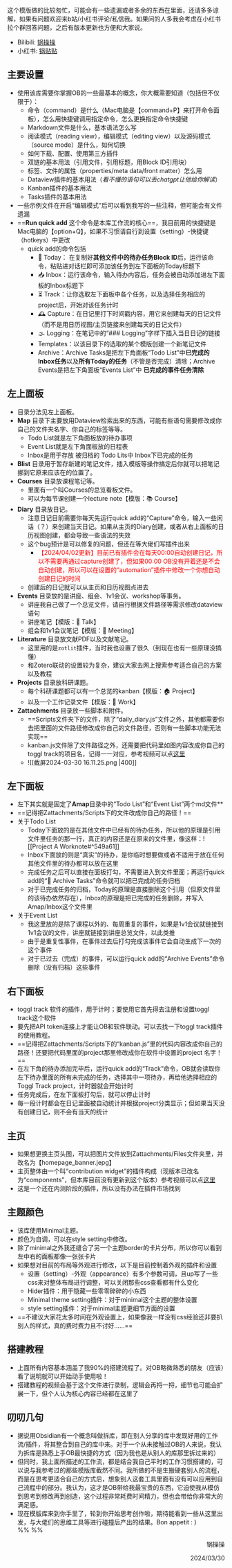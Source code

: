 这个模版做的比较匆忙，可能会有一些遗漏或者多余的东西在里面，还请多多谅解，如果有问题欢迎来b站/小红书评论/私信我。如果问的人多我会考虑在小红书拉个群回答问题，之后有版本更新也方便和大家说。
- Bilibili: [锅操操](https://space.bilibili.com/9193727)
- 小红书: [锅贴贴](https://www.xiaohongshu.com/user/profile/5a6e15a1e8ac2b7034cf1c94)
## 主要设置
- 使用该库需要你掌握OB的一些最基本的概念，你大概需要知道（包括但不仅限于）：
	- 命令（command）是什么（Mac电脑是【command+P】来打开命令面板），怎么用快捷键调用指定命令，怎么更换指定命令快捷键
	- Markdown文件是什么，基本语法怎么写
	- 阅读模式（reading view），编辑模式（editing view）以及源码模式（source mode）是什么，如何切换
	- 如何下载、配置、使用第三方插件
	- 双链的基本用法（引用文件，引用标题，用Block ID引用块）
	- 标签、文件的属性（properties/meta data/front matter）怎么用
	- Dataview插件的基本用法（*看不懂的语句可以丢chatgpt让他给你解读*）
	- Kanban插件的基本用法
	- Tasks插件的基本用法
- 一些示例文件在开启“编辑模式”后可以看到我写的一些注释，但可能会有文件遗漏
- ==**Run quick add** 这个命令是本库工作流的核心==，我目前用的快捷键是Mac电脑的【option+Q】，如果不习惯请自行到设置（setting）-快捷键（hotkeys）中更改
	- quick add的命令包括
		- 📝 Today： 在复制好**其他文件中的待办任务Block ID**后，运行该命令，粘贴进对话栏即可添加该任务到左下面板的Today标题下
		- 📥 Inbox：运行该命令，输入待办内容后，任务会被自动添加进左下面板的Inbox标题下
		- ⏳ Track：让你选取左下面板中各个任务，以及选择任务相应的project后，开始对该任务计时
		- 🕰 Capture：在日记里打下时间戳内容，用它来创建每天的日记文件（而不是用日历视图/主页链接来创建每天的日记文件）
		- 🌫 Logging：在笔记中的“### Logging”字样下插入当日日记的链接
		- Templates：以该目录下的选取的某个模版创建一个新笔记文件
		- Archive：Archive Tasks是把左下角面板“Todo List”中**已完成的Inbox任务**以及**所有Today的任务**（不管是否完成）清除；Archive Events是把左下角面板“Events List”中  **已完成的事件任务清除**
## 左上面板
- 目录分法见左上面板。
- **Map** 目录下主要放用Dataview检索出来的东西，可能有些语句需要修改成你自己的文件夹名字、你自己的标签等等。
	- Todo List就是左下角面板放的待办事项
	- Event List就是左下角面板放的日程表
	- Inbox是用于存放 被归档的 Todo Lits中 Inbox下已完成的任务
- **Blist** 目录用于暂存新建的笔记文件，插入模版等操作搞定后你就可以把笔记挪到它原来应该在的位置了。
- **Courses** 目录放课程笔记等。
	- 里面有一个叫Courses的总览看板文件。
	- 可以为每节课创建一个lecture note【模版：📚 Course】
- **Diary** 目录放日记。
	- 注意日记目前需要你每天先运行quick add的“Capture”命令，输入一些闲话（？）来创建当天日记。如果从主页的Diary创建，或者从右上面板的日历视图创建，都会导致一些语法的失效
	- 这个bug预计是可以修复的问题，但还在等大佬们写插件出来
		- <font color="red">【2024/04/02更新】目前已有插件会在每天00:00自动创建日记，所以不需要再通过capture创建了，但如果00:00 OB没有开着还是不会自动创建，所以可以在设置的“automation”插件中修改一个你想自动创建日记的时间</font>
	- 创建后的日记就可以从主页和日历视图点进去
- **Events** 目录放的是讲座、组会、1v1会议、workshop等事务。
	- 讲座我自己做了一个总览文件，请自行根据文件路径等需求修改dataview语句
	- 讲座笔记【模版：📢 Talk】
	- 组会和1v1会议笔记【模版：👀 Meeting】
- **Literature** 目录放文献PDF以及文献笔记。
	- 这里用的是`zotlit`插件，当时我也设置了很久（到现在也有一些原理没搞懂）
	- 和Zotero联动的设置较为复杂，建议大家去网上搜索参考适合自己的方案以及教程
- **Projects** 目录放科研课题。
	- 每个科研课题都可以有一个总览的kanban【模版：🏠 Project】
	- 以及一个工作记录文件【模版：🧸 Work】
- **Zattachments** 目录放一些脚本和附件。
	- ==Scripts文件夹下的文件，除了“daily_diary.js”文件之外，其他都需要你去把里面的文件路径修改成你自己的文件路径，否则有一些脚本功能无法实现==
	- kanban.js文件除了文件路径之外，还需要把代码里如图内容改成你自己的toggl track的项目名，记得一一对应，参考视频可以点[这里](https://www.bilibili.com/video/BV1mb4y1y7R6/)
	- ![[截屏2024-03-30 16.11.25.png |400]]

## 左下面板
- 左下其实就是固定了**Amap**目录中的“Todo List”和“Event List”两个md文件**
- ==记得把Zattachments/Scripts下的文件改成你自己的路径！==
- 关于Todo List
	- Today下面放的是在其他文件中已经有的待办任务，所以他的原理是引用文件里任务的那一行，真正的内容还是在原来的文件里，像这样：![[Project A Worknote#^549a61]]
	- Inbox下面放的则是“真实”的待办，是你临时想要做或者不适用于放在任何其他文件里的待办都可以放在这里
	- 完成任务之后可以直接在面板打勾，不需要进入到文件里面；再运行quick add的“🧾 Archive Tasks”命令就可以把已完成的任务归档
	- 对于已完成任务的归档，Today的原理是直接删除这个引用（但原文件里的该待办依然存在），Inbox的原理是把已完成的任务删除，并写入Amap/Inbox这个文件里
- 关于Event List
	- 我这里放的是除了课程以外的、每周重复的事件，如果是1v1会议就链接到1v1会议的文件，讲座就链接到讲座总览文件，以此类推
	- 由于是重复性事件，在事件过去后打勾完成该事件它会自动生成下一次的这个事件
	- 对于已过去（完成）的事件，可以运行quick add的“Archive Events”命令删除（没有归档）这些事件
## 右下面板
- toggl track 软件的插件，用于计时；要使用它首先得去注册和设置toggl track这个软件
- 要先把API token连接上才能让OB和软件联动。可以去找一下toggl track插件的使用教程。
- ==记得把Zattachments/Scripts下的“kanban.js”里的代码内容改成你自己的路径！还要把代码里面的project那里修改成你在软件中设置的project 名字！==
- 在左下角的待办添加完毕后，运行quick add的“Track”命令，OB就会读取你左下待办里面的所有未完成的任务，选择其中一项待办，再给他选择相应的Toggl Track project，计时器就会开始计时
- 任务完成后，在左下面板打勾后，就可以停止计时
- 每一段计时都会在日记里面被自动统计并根据project分类显示；但如果当天没有创建日记，则不会有当天的统计
## 主页
- 如果想更换主页头图，可以把图片文件放到Zattachments/Files文件夹里，并改名为【homepage_banner.jepg】
- 主页整体由一个叫“contribution widget”的插件构成（现版本已改名为“components”，但本库目前没有更新到这个版本）参考视频可以点[这里](https://www.bilibili.com/video/BV1TJ4m1x76K)
- 这是一个还在内测阶段的插件，所以没有办法在插件市场找到
## 主题颜色
- 该库使用Minimal主题。
- 颜色为自调，可以在style setting中修改。
- 除了minimal之外我还缝合了另一个主题border的卡片分布，所以你可以看到左中右的面板都像一张张卡片
- 如果想对目前的布局等外观进行修改，以下是目前控制着外观的插件和设置
	- 设置（setting）-外观（appearance）有多个参数可调，且up写了一些css来对整体布局进行调整，可以关闭那些css查看都有什么变化
	- Hider插件：用于隐藏一些零零碎碎的小东西
	- Minimal theme setting插件：对于minimal这个主题的整体设置
	- style setting插件：对于minimal主题更细节方面的设置
- ==不建议大家花太多时间在外观设置上，如果像我一样没有css经验还非要扒别人的样式，真的费时费力且不讨好……==
## 搭建教程
- 上面所有内容基本涵盖了我90%的搭建流程了。对OB略微熟悉的朋友（应该）看了说明就可以开始动手使用啦！
- 搭建教程的视频会基于这个文件进行录制，逻辑会再捋一捋，细节也可能会扩展一下，但个人认为核心内容已经都在这里了

## 叨叨几句
- 据说用Obsidian有一个概念叫做拆库，即在别人分享的库中发现好用的工作流/插件，将其整合到自己的库中来。对于一个从未接触过OB的人来说，我认为拆库是熟悉上手OB最快捷的方式（因为我也是从别人的库那里拆过来的）
- 但同时，我上面所描述的工作流，都是结合我自己平时的工作习惯搭建的，可以说与我参考过的那些模版库截然不同。我所做的不是生搬硬套别人的流程，而是在思考更适合自己的方式后，想象别人这套工具里面有没有可以应用到自己流程中的部分。我认为，这才是OB带给我最宝贵的东西，它迫使我从模仿到思考到修改再到创造，这个过程非常耗费时间精力，但也会带给你非常大的满足感。
- 现在模版库来到你手里了，轮到你开始思考创作啦，期待能看到一些从这里出发，与大佬们的思维工具等进行碰撞后产出的结果。Bon appetit : )
<br>%% %%
<p align="right">锅操操</p>
<p align="right">2024/03/30</p>